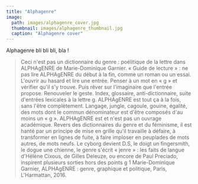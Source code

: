 ```yaml
---
title: "Alphagenre"
image:
  path: images/alphagenre_cover.jpg
  thumbnail: images/alphagenre_thumbnail.jpg
  caption: "Alphagenre cover"
---
```


Alphagenre bli bli bli, bla !

> Ceci n'est pas un dictionnaire du genre : poélitique de la lettre dans
> ALPHAgENRE de Marie-Dominique Garnier. « Guide de lecture » : ne pas lire
> ALPHAgENRE du début à la fin, comme un roman ou un essai. L'ouvrir au hasard et
> lire une entrée. Penser à un mot en « g » et vérifier qu'il s'y trouve. Puis
> rêver sur l'imaginaire que l'entrée propose. Renouveler le geste. Index,
> glossaire, anti-dictionnaire, suite d'entrées lexicales à la lettre g.
> ALPHAgENRE est tout ça à la fois, sans l'être complètement. Langage, jungle,
> cagoule, gouine, égalité, des mots dont le commun dénominateur est d'être
> composés d'au moins un « g ». ALPHAgENRE est et n'est pas un ouvrage
> académique. Revers des dictionnaires du genre et du féminisme, il est hanté par
> un principe de mise en grille qu'il travaille à défaire, à transformer en
> lignes de fuite, à faire imploser en peuplades de mots autres, de mots neufs.
> Le cyborg devient D.S, le doigt un fingersmith, le dogue une chienne, le genre
> s'écrit « jenre » : les faits de langue d'Hélène Cixous, de Gilles Deleuze, ou
> encore de Paul Preciado, inspirent plusieurs sorties hors des points g 1
> Marie-Dominique Garnier, ALPHAgENRE : genre, graphique et politique, Paris,
> L'Harmattan, 2016.
